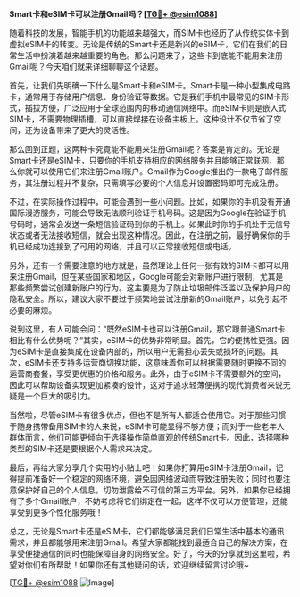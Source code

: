 **Smart卡和eSIM卡可以注册Gmail吗？[[TG💪+ @esim1088](https://t.me/s/esim1088)]**

随着科技的发展，智能手机的功能越来越强大，而SIM卡也经历了从传统实体卡到虚拟eSIM卡的转变。无论是传统的Smart卡还是新兴的eSIM卡，它们在我们的日常生活中扮演着越来越重要的角色。那么问题来了，这些卡到底能不能用来注册Gmail呢？今天咱们就来详细聊聊这个话题。

首先，让我们先明确一下什么是Smart卡和eSIM卡。Smart卡是一种小型集成电路卡，通常用于存储用户信息、身份验证等数据。它是我们手机中最常见的SIM卡形式，插拔方便，广泛应用于全球范围内的移动通信网络中。而eSIM卡则是嵌入式SIM卡，不需要物理插槽，可以直接焊接在设备主板上。这种设计不仅节省了空间，还为设备带来了更大的灵活性。

那么回到正题，这两种卡究竟能不能用来注册Gmail呢？答案是肯定的。无论是Smart卡还是eSIM卡，只要你的手机支持相应的网络服务并且能够正常联网，那么你就可以使用它们来注册Gmail账户。Gmail作为Google推出的一款电子邮件服务，其注册过程并不复杂，只需填写必要的个人信息并设置密码即可完成注册。

不过，在实际操作过程中，可能会遇到一些小问题。比如，如果你的手机没有开通国际漫游服务，可能会导致无法顺利验证手机号码。这是因为Google在验证手机号码时，通常会发送一条短信验证码到你的手机上。如果此时你的手机处于无信号状态或者无法接收短信，就会出现这种情况。因此，在注册之前，最好确保你的手机已经成功连接到了可用的网络，并且可以正常接收短信或电话。

另外，还有一个需要注意的地方就是，虽然理论上任何一张有效的SIM卡都可以用来注册Gmail，但在某些国家和地区，Google可能会对新账户进行限制，尤其是那些频繁尝试创建新账户的行为。这主要是为了防止垃圾邮件泛滥以及保护用户的隐私安全。所以，建议大家不要过于频繁地尝试注册新的Gmail账户，以免引起不必要的麻烦。

说到这里，有人可能会问：“既然eSIM卡也可以注册Gmail，那它跟普通Smart卡相比有什么优势呢？”其实，eSIM卡的优势非常明显。首先，它的便携性更强。因为eSIM卡是直接集成在设备内部的，所以用户无需担心丢失或损坏的问题。其次，eSIM卡还支持多运营商切换功能，这意味着你可以根据需要随时更换不同的运营商套餐，享受更优惠的价格和服务。此外，由于eSIM卡不需要额外的空间，因此可以帮助设备实现更加紧凑的设计，这对于追求轻薄便携的现代消费者来说无疑是一个巨大的吸引力。

当然啦，尽管eSIM卡有很多优点，但也不是所有人都适合使用它。对于那些习惯于随身携带备用SIM卡的人来说，eSIM卡可能显得不够方便；而对于一些老年人群体而言，他们可能更倾向于选择操作简单直观的传统Smart卡。因此，选择哪种类型的SIM卡还是要根据个人需求来决定。

最后，再给大家分享几个实用的小贴士吧！如果你打算用eSIM卡注册Gmail，记得提前准备好一个稳定的网络环境，避免因网络波动而导致注册失败；同时也要注意保护好自己的个人信息，切勿泄露给不可信的第三方平台。另外，如果你已经拥有了多个Gmail账户，不妨考虑将它们绑定在一起，这样不仅可以方便管理，还能享受到更多个性化服务哦！

总之，无论是Smart卡还是eSIM卡，它们都能够满足我们日常生活中基本的通讯需求，并且都能够用来注册Gmail。希望大家都能找到最适合自己的解决方案，在享受便捷通信的同时也能保障自身的网络安全。好了，今天的分享就到这里啦，希望对你们有所帮助！如果你还有其他疑问的话，欢迎继续留言讨论哦~

[[TG💪+ @esim1088](https://t.me/s/esim1088) ![Image](https://i.postimg.cc/4NQfJmqS/Snipaste-2025-05-13-00-14-12.png)]